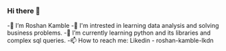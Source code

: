  ### Hi there 👋
-👋 I’m Roshan Kamble 
-👀 I'm intrested in learning data analysis and solving business problems.
-🌱 I’m currently learning python and its libraries and complex sql queries.
-📫 How to reach me: Likedin - roshan-kamble-Ikdn


